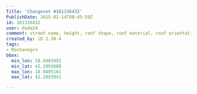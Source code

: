 ```yaml
---
Title: 'Changeset #161336432'
PublishDate: 2025-01-14T08:45:59Z
id: 161336432
user: dada24
comment: street name, height, roof shape, roof material, roof orientation
created_by: iD 2.30.4
tags:
- Montenegro
bbox:
  min_lon: 18.9403492
  min_lat: 42.2091688
  max_lon: 18.9405161
  max_lat: 42.2093041

---
```

